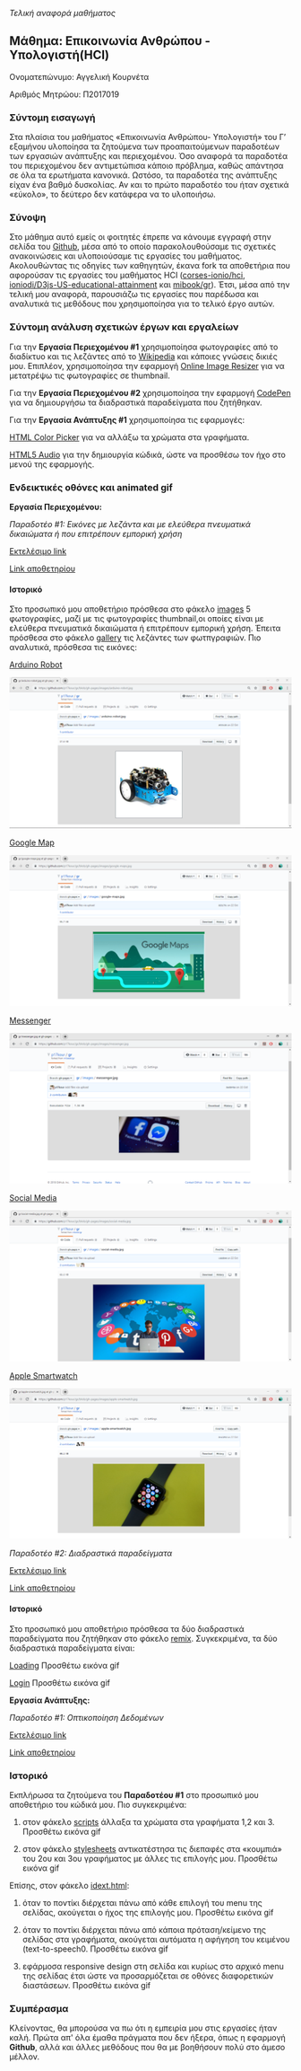 *Τελική αναφορά μαθήματος*

## Μάθημα: Επικοινωνία Ανθρώπου - Υπολογιστή(HCI)
  
Ονοματεπώνυμο: Αγγελική Κουρνέτα 

Αριθμός Μητρώου: Π2017019
  
### Σύντομη εισαγωγή
  
Στα πλαίσια του μαθήματος «Επικοινωνία Ανθρώπου- Υπολογιστή» του Γ’ εξαμήνου υλοποίησα τα ζητούμενα των προαπαιτούμενων παραδοτέων των εργασιών ανάπτυξης και περιεχομένου. Όσο αναφορά τα παραδοτέα του περιεχομένου δεν αντιμετώπισα κάποιο πρόβλημα, καθώς απάντησα σε όλα τα ερωτήματα κανονικά. Ωστόσο, τα παραδοτέα της ανάπτυξης είχαν ένα βαθμό δυσκολίας. Αν και το πρώτο παραδοτέο του ήταν σχετικά «εύκολο», το δεύτερο δεν κατάφερα να το υλοποιήσω.

### Σύνοψη
  
Στο μάθημα αυτό εμείς οι φοιτητές έπρεπε να κάνουμε εγγραφή στην σελίδα του [Github](https://github.com/), μέσα από το οποίο παρακολουθούσαμε τις σχετικές ανακοινώσεις και υλοποιούσαμε τις εργασίες του μαθήματος. Ακολουθώντας τις οδηγίες των καθηγητών, έκανα fork τα αποθετήρια που αφορούσαν τις εργασίες του μαθήματος HCI ([corses-ionio/hci](https://github.com/courses-ionio/hci), [ioniodi/D3js-US-educational-attainment](https://github.com/ioniodi/D3js-US-educational-attainment) και [mibook/gr](https://github.com/mibook/gr)). Έτσι, μέσα από την τελική μου αναφορά, παρουσιάζω τις εργασίες που παρέδωσα και αναλυτικά τις μεθόδους που χρησιμοποίησα για το τελικό έργο αυτών.

### Σύντομη ανάλυση σχετικών έργων και εργαλείων
  
Για την **Εργασία Περιεχομένου #1** χρησιμοποίησα φωτογραφίες από το διαδίκτυο και τις λεζάντες από το [Wikipedia](https://www.wikipedia.org/) και κάποιες γνώσεις δικιές μου. Επιπλέον, χρησιμοποίησα την εφαρμογή [Online Image Resizer](https://resizeimage.net/) για να μετατρέψω τις φωτογραφίες σε thumbnail.

Για την **Εργασία Περιεχομένου #2** χρησιμοποίησα την εφαρμογή [CodePen](https://codepen.io/) για να δημιουργήσω τα διαδραστικά παραδείγματα που ζητήθηκαν.

Για την **Εργασία Ανάπτυξης #1** χρησιμοποίησα τις εφαρμογές:

[HTML Color Picker]( https://www.w3schools.com/colors/colors_picker.asp) για να αλλάξω τα χρώματα στα γραφήματα.

[HTML5 Audio](https://www.w3schools.com/html/html5_audio.asp) για την δημιουργία κώδικά, ώστε να προσθέσω τον ήχο στο μενού της εφαρμογής.
  
### Ενδεικτικές οθόνες και animated gif

**Εργασία Περιεχομένου:**
  
*Παραδοτέο #1: Εικόνες με λεζάντα και με ελεύθερα πνευματικά δικαιώματα ή που επιτρέπουν εμπορική χρήση*

[Εκτελέσιμο link](https://p17kour.github.io/gr/)

[Link αποθετηρίου](https://github.com/p17kour/gr)

#### Ιστορικό

Στο προσωπικό μου αποθετήριο πρόσθεσα στο φάκελο [images](https://github.com/p17kour/gr/tree/gh-pages/images) 5 φωτογραφίες, μαζί με τις φωτογραφίες thumbnail,οι οποίες είναι με ελεύθερα πνευματικά δικαιώματα ή επιτρέπουν εμπορική χρήση. Έπειτα πρόσθεσα στο φάκελο [gallery](https://github.com/p17kour/gr/tree/gh-pages/_gallery) τις λεζάντες των φωτπγραφιών. Πιο αναλυτικά, πρόσθεσα τις εικόνες:
  
[Arduino Robot](https://p17kour.github.io/gr/gallery/arduino-robot/) 

![](Screenshot_1.png)

[Google Map](https://p17kour.github.io/gr/gallery/google-maps/)

![](Screenshot_2.png)

[Messenger](https://p17kour.github.io/gr/gallery/messenger/)

![](Screenshot_3.png)

[Social Media](https://p17kour.github.io/gr/gallery/social-media/)

![](Screenshot_4.png)
  
[Apple Smartwatch](https://p17kour.github.io/gr/gallery/apple-smartwatch/)

![](Screenshot_5.png)

*Παραδοτέο #2: Διαδραστικά παραδείγματα*

[Εκτελέσιμο link](https://p17kour.github.io/gr/)

[Link αποθετηρίου](https://github.com/p17kour/gr)

#### Ιστορικό 

Στο προσωπικό μου αποθετήριο πρόσθεσα τα δύο διαδραστικά παραδείγματα που ζητήθηκαν στο φάκελο [remix](https://github.com/p17kour/gr/tree/gh-pages/_remix). Συγκεκριμένα, τα δύο διαδραστικά παραδείγματα είναι:

[Loading](https://p17kour.github.io/gr/remix/login/)
Προσθέτω εικόνα gif

[Login](https://p17kour.github.io/gr/remix/loading/)
Προσθέτω εικόνα gif

**Εργασία Ανάπτυξης:**
  
*Παραδοτέο #1: Οπτικοποίηση Δεδομένων*

[Εκτελέσιμο link]( https://p17kour.github.io/D3js-US-educational-attainment/)

[Link αποθετηρίου](https://github.com/p17kour/D3js-US-educational-attainment/)

### Ιστορικό 

Εκπλήρωσα τα ζητούμενα του **Παραδοτέου #1** στο προσωπικό μου αποθετήριο του κώδικά μου. Πιο συγκεκριμένα:

1. στον φάκελο [scripts](https://github.com/p17kour/D3js-US-educational-attainment/tree/master/assets/scripts) άλλαξα τα χρώματα στα γραφήματα 1,2 και 3.
Προσθέτω εικόνα gif

2. στον φάκελο [stylesheets](https://github.com/p17kour/D3js-US-educational-attainment/tree/master/assets/stylesheets) αντικατέστησα τις διεπαφές στα «κουμπιά» του 2ου και 3ου γραφήματος με άλλες τις επιλογής μου.
Προσθέτω εικόνα gif

Επίσης, στον φάκελο [idext.html](https://github.com/p17kour/D3js-US-educational-attainment/blob/master/index.html):

1. όταν το ποντίκι διέρχεται πάνω από κάθε επιλογή του menu της σελίδας, ακούγεται ο ήχος της επιλογής μου.
Προσθέτω εικόνα gif

2. όταν το ποντίκι διέρχεται πάνω από κάποια πρόταση/κείμενο της σελίδας στα γραφήματα, ακούγεται αυτόματα η αφήγηση του κειμένου (text-to-speech0.
Προσθέτω εικόνα gif

3. εφάρμοσα responsive design στη σελίδα και κυρίως στο αρχικό menu της σελίδας έτσι ώστε να προσαρμόζεται σε οθόνες διαφορετικών διαστάσεων.
Προσθέτω εικόνα gif

### Συμπέρασμα

Κλείνοντας, θα μπορούσα να πω ότι η εμπειρία μου στις εργασίες ήταν καλή. Πρώτα απ' όλα έμαθα πράγματα που δεν ήξερα, όπως η εφαρμογή **Github**, αλλά και άλλες μεθόδους που θα με βοηθήσουν πολύ στο άμεσο μέλλον.
